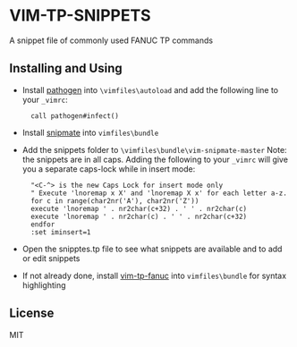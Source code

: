 # VIM-TP-SNIPPETS

A snippet file of commonly used FANUC TP commands

## Installing and Using

- Install [pathogen](http://www.vim.org/scripts/script.php?script_id=2332) into `\vimfiles\autoload` and add the
   following line to your `_vimrc`:

        call pathogen#infect()

- Install [snipmate](https://github.com/garbas/vim-snipmate.git) into `vimfiles\bundle`

- Add the snippets folder to `\vimfiles\bundle\vim-snipmate-master`
   Note: the snippets are in all caps. Adding the following to your `_vimrc` will give you a separate caps-lock while in insert mode:

      
        
        "<C-^> is the new Caps Lock for insert mode only
        " Execute 'lnoremap x X' and 'lnoremap X x' for each letter a-z.
        for c in range(char2nr('A'), char2nr('Z'))
        execute 'lnoremap ' . nr2char(c+32) . ' ' . nr2char(c)
        execute 'lnoremap ' . nr2char(c) . ' ' . nr2char(c+32)
        endfor
        :set iminsert=1
         
      

- Open the snipptes.tp file to see what snippets are available and to add or edit snippets

- If not already done, install [vim-tp-fanuc](https://github.com/onerobotics/vim-tp.git) into `vimfiles\bundle` for syntax highlighting

## License ##

MIT
